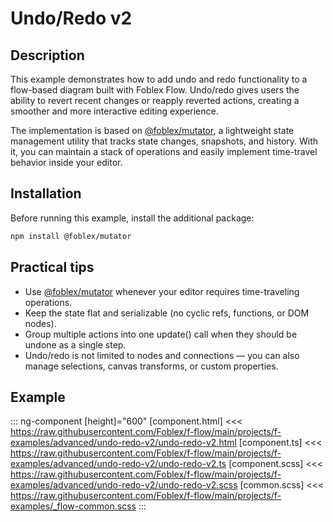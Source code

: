 ﻿# Undo/Redo v2

## Description

This example demonstrates how to add undo and redo functionality to a flow-based diagram built with Foblex Flow.
Undo/redo gives users the ability to revert recent changes or reapply reverted actions, creating a smoother and more interactive editing experience.

The implementation is based on [@foblex/mutator](https://github.com/Foblex/f-mutator), a lightweight state management utility that tracks state changes, snapshots, and history. With it, you can maintain a stack of operations and easily implement time-travel behavior inside your editor.

## Installation

Before running this example, install the additional package:

```bash
npm install @foblex/mutator
```

## Practical tips
- Use [@foblex/mutator](https://github.com/Foblex/f-mutator) whenever your editor requires time-traveling operations.
- Keep the state flat and serializable (no cyclic refs, functions, or DOM nodes).
- Group multiple actions into one update() call when they should be undone as a single step.
- Undo/redo is not limited to nodes and connections — you can also manage selections, canvas transforms, or custom properties.

## Example

::: ng-component <undo-redo-v2></undo-redo-v2> [height]="600"
[component.html] <<< https://raw.githubusercontent.com/Foblex/f-flow/main/projects/f-examples/advanced/undo-redo-v2/undo-redo-v2.html
[component.ts] <<< https://raw.githubusercontent.com/Foblex/f-flow/main/projects/f-examples/advanced/undo-redo-v2/undo-redo-v2.ts
[component.scss] <<< https://raw.githubusercontent.com/Foblex/f-flow/main/projects/f-examples/advanced/undo-redo-v2/undo-redo-v2.scss
[common.scss] <<< https://raw.githubusercontent.com/Foblex/f-flow/main/projects/f-examples/_flow-common.scss
:::

